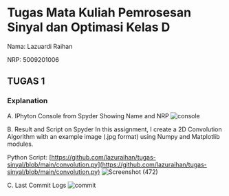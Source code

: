 # Tugas Mata Kuliah Pemrosesan Sinyal dan Optimasi Kelas D
Nama: Lazuardi Raihan

NRP: 5009201006

## TUGAS 1
### Explanation

A. IPhyton Console from Spyder Showing Name and NRP
![console](https://github.com/lazuraihan/tugas-sinyal/assets/105598568/f5b8c1bb-d6c3-40c1-bf33-7005713272bf)

B. Result and Script on Spyder
In this assignment, I create a 2D Convolution Algorithm with an example image (.jpg format) using Numpy and Matplotlib modules.

Python Script: [https://github.com/lazuraihan/tugas-sinyal/blob/main/convolution.py](https://github.com/lazuraihan/tugas-sinyal/blob/main/convolution.py)
![Screenshot (472)](https://github.com/lazuraihan/tugas-sinyal/assets/105598568/391646b5-92c1-4513-9ae5-83cf89e90775)

C. Last Commit Logs
![commit](https://github.com/lazuraihan/tugas-sinyal/assets/105598568/e01cc3d4-e788-47f8-a0c0-9f1bb721ec3f)



